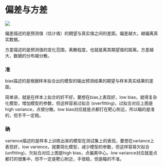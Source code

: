 # 偏差与方差

![](https://pic2.zhimg.com/v2-286539c808d9a429e69fd59fe33a16dd_r.jpg)



偏差描述的是预测值（估计值）的期望与真实值之间的差距。偏差越大，越偏离真实数据。

方差描述的是预测值的变化范围，离散程度，也就是离其期望值的距离。方差越大，数据的分布越分散。

### 准

bias描述的是根据样本拟合出的模型的输出预测结果的期望与样本真实结果的差距。

简单讲，就是在样本上拟合的好不好。要想在bias上表现好，low bias，就得复杂化模型，增加模型的参数，但这样容易过拟合 (overfitting)，过拟合对应上图是high variance，点很分散。low bias对应就是点都打在靶心附近，所以瞄的是准的，但手不一定稳。

### 确

varience描述的是样本上训练出来的模型在测试集上的表现，要想在variance上表现好，low varience，就要简化模型，减少模型的参数，但这样容易欠拟合(unfitting)，欠拟合对应上图是high bias，点偏离中心。low variance对应就是点都打的很集中，但不一定是靶心附近，手很稳，但是瞄的不准。










